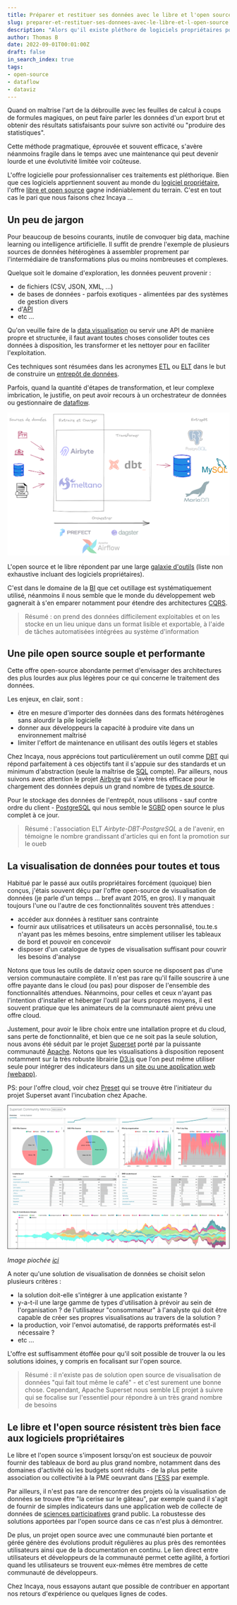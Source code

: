 ```yaml
---
title: Préparer et restituer ses données avec le libre et l'open source
slug: preparer-et-restituer-ses-donnees-avec-le-libre-et-l-open-source
description: "Alors qu'il existe pléthore de logiciels propriétaires pour transformer et restituer ses données, le libre et l'open-source gagnent indéniablement du terrain"
author: Thomas B
date: 2022-09-01T00:01:00Z
draft: false
in_search_index: true
tags:
- open-source
- dataflow
- dataviz
---
```


Quand on maîtrise l'art de la débrouille avec les feuilles de calcul à coups de formules magiques, on peut faire parler les données d'un export brut et obtenir des résultats satisfaisants pour suivre son activité ou "produire des statistiques".

Cette méthode pragmatique, éprouvée et souvent efficace, s'avère néanmoins fragile dans le temps avec une maintenance qui peut devenir lourde et une évolutivité limitée voir coûteuse.

L'offre logicielle pour professionnaliser ces traitements est pléthorique. Bien que ces logiciels apprtiennent souvent au monde du [logiciel propriétaire](https://fr.wikipedia.org/wiki/Logiciel_propri%C3%A9taire), l'offre [libre et open source](https://fr.wikipedia.org/wiki/Free/Libre_Open_Source_Software) gagne indéniablement du terrain. C'est en tout cas le pari que nous faisons chez Incaya ...

## Un peu de jargon

Pour beaucoup de besoins courants, inutile de convoquer big data, machine learning ou intelligence artificielle. Il suffit de prendre l'exemple de plusieurs sources de données hétérogènes à assembler proprement par l'intermédiaire de transformations plus ou moins nombreuses et complexes.

Quelque soit le domaine d'exploration, les données peuvent provenir :
- de fichiers (CSV, JSON, XML, ...)
- de bases de données - parfois exotiques - alimentées par des systèmes de gestion divers
- d'[API](https://fr.wikipedia.org/wiki/Interface_de_programmation)
- etc ...

Qu'on veuille faire de la [data visualisation](https://fr.wikipedia.org/wiki/Visualisation_de_donn%C3%A9es) ou servir une API de manière propre et structurée, il faut avant toutes choses consolider toutes ces données à disposition, les transformer et les nettoyer pour en faciliter l'exploitation.

Ces techniques sont résumées dans les acronymes [ETL](https://fr.wikipedia.org/wiki/Extract-transform-load) ou [ELT](https://fr.wikipedia.org/wiki/Extract_load_transform) dans le but de construire un [entrepôt de données](https://fr.wikipedia.org/wiki/Entrep%C3%B4t_de_donn%C3%A9es).

Parfois, quand la quantité d'étapes de transformation, et leur complexe imbrication, le justifie, on peut avoir recours à un orchestrateur de données ou gestionnaire de [dataflow](https://fr.wikipedia.org/wiki/Architecture_Dataflow).

![architecture ETL/ELT](blog-data-scheme.png "Archi ETL/ELT")


L'open source et le libre répondent par une large [galaxie d'outils](data-opensource-galaxy.png) (liste non exhaustive incluant des logiciels propriétaires).

C'est dans le domaine de la [BI](https://fr.wikipedia.org/wiki/Informatique_d%C3%A9cisionnelle) que cet outillage est systématiquement utilisé, néanmoins il nous semble que le monde du développement web gagnerait à s'en emparer notamment pour étendre des architectures [CQRS](https://fr.wikipedia.org/wiki/S%C3%A9paration_commande-requ%C3%AAte).

> Résumé : on prend des données difficilement exploitables et on les stocke en un lieu unique dans un format lisible et exportable, à l'aide de tâches automatisées intégrées au système d'information

## Une pile open source souple et performante

Cette offre open-source abondante permet d'envisager des architectures des plus lourdes aux plus légères pour ce qui concerne le traitement des données. 

Les enjeux, en clair, sont :
- être en mesure d'importer des données dans des formats hétérogènes sans alourdir la pile logicielle
- donner aux développeurs la capacité à produire vite dans un environnement maîtrisé
- limiter l'effort de maintenance en utilisant des outils légers et stables

Chez Incaya, nous apprécions tout particulièrement un outil comme [DBT](https://www.getdbt.com/) qui répond parfaitement à ces objectifs tant il s'appuie sur des standards et un minimum d'abstraction (seule la maîtrise de [SQL](https://fr.wikipedia.org/wiki/Structured_Query_Language) compte). Par ailleurs, nous suivons avec attention le projet [Airbyte](https://airbyte.com/) qui s'avère très efficace pour le chargement des données depuis un grand nombre de [types de source](https://airbyte.com/connectors).

Pour le stockage des données de l'entrepôt, nous utilisons - sauf contre ordre du client - [PostgreSQL](https://www.postgresql.org/) qui nous semble le [SGBD](https://fr.wikipedia.org/wiki/Syst%C3%A8me_de_gestion_de_base_de_donn%C3%A9es) open source le plus complet à ce jour.

> Résumé : l'association ELT *Airbyte-DBT-PostgreSQL* a de l'avenir, en témoigne le nombre grandissant d'articles qui en font la promotion sur le oueb

## La visualisation de données pour toutes et tous

Habitué par le passé aux outils propriétaires forcément (quoique) bien conçus, j'étais souvent déçu par l'offre open-source de visualisation de données (je parle d'un temps ... bref avant 2015, en gros). Il y manquait toujours l'une ou l'autre de ces fonctionnalités souvent très attendues :
- accéder aux données à restituer sans contrainte
- fournir aux utilisatrices et utilisateurs un accès personnalisé, tou.te.s n'ayant pas les mêmes besoins, entre simplement utiliser les tableaux de bord et pouvoir en concevoir
- disposer d'un catalogue de types de visualisation suffisant pour couvrir les besoins d'analyse

Notons que tous les outils de dataviz open source ne disposent pas d'une version communautaire complète. Il n'est pas rare qu'il faille souscrire à une offre payante dans le cloud (ou pas) pour disposer de l'ensemble des fonctionnalités attendues. Néanmoins, pour celles et ceux n'ayant pas l'intention d'installer et héberger l'outil par leurs propres moyens, il est souvent pratique que les animateurs de la communauté aient prévu une offre cloud.

Justement, pour avoir le libre choix entre une intallation propre et du cloud, sans perte de fonctionnalité, et bien que ce ne soit pas la seule solution, nous avons été séduit par le projet [Superset](https://superset.apache.org/) porté par la puissante communauté [Apache](https://projects.apache.org/). Notons que les visualisations à disposition reposent notamment sur la très robuste librairie [D3.js](https://d3js.org/) que l'on peut même utiliser seule pour intégrer des indicateurs dans un [site ou une application web (webapp)](https://dev.to/lawalalao/quelle-est-la-difference-entre-un-site-web-et-une-application-web-2ml1).

PS: pour l'offre cloud, voir chez [Preset](https://preset.io/product/) qui se trouve être l'initiateur du projet Superset avant l'incubation chez Apache.

![Administration Superset](superset_dashboard.png)

*Image piochée [ici](https://developer.ascend.io/docs/superset)*

A noter qu'une solution de visualisation de données se choisit selon plusieurs critères :
- la solution doit-elle s'intégrer à une application existante ?
- y-a-t-il une large gamme de types d'utilisation à prévoir au sein de l'organisation ? de l'utilisateur "consommateur" à l'analyste qui doit être capable de créer ses propres visualisations au travers de la solution ?
- la production, voir l'envoi automatisé, de rapports préformatés est-il nécessaire ?
- etc ...

L'offre est suffisamment étoffée pour qu'il soit possible de trouver la ou les solutions idoines, y compris en focalisant sur l'open source.

> Résumé : il n'existe pas de solution open source de visualisation de données "qui fait tout même le café" - et c'est surement une bonne chose. Cependant, Apache Superset nous semble LE projet à suivre qui se focalise sur l'essentiel pour répondre à un très grand nombre de besoins

## Le libre et l'open source résistent très bien face aux logiciels propriétaires

Le libre et l'open source s'imposent lorsqu'on est soucieux de pouvoir fournir des tableaux de bord au plus grand nombre, notamment dans des domaines d'activité où les budgets sont réduits - de la plus petite association ou collectivité à la PME oeuvrant dans [l'ESS](https://fr.wikipedia.org/wiki/%C3%89conomie_sociale_et_solidaire) par exemple.

Par ailleurs, il n'est pas rare de rencontrer des projets où la visualisation de données se trouve être "la cerise sur le gâteau", par exemple quand il s'agit de fournir de simples indicateurs dans une application web de collecte de données de [sciences participatives](https://fr.wikipedia.org/wiki/Sciences_participatives) grand public. La robustesse des solutions apportées par l'open source dans ce cas n'est plus à démontrer.

De plus, un projet open source avec une communauté bien portante et gérée génère des évolutions produit régulières au plus près des remontées utilisateurs ainsi que de la documentation en continu. Le lien direct entre utilisateurs et développeurs de la communauté permet cette agilité, à fortiori quand les utilisateurs se trouvent eux-mêmes être membres de cette communauté de développeurs.

Chez Incaya, nous essayons autant que possible de contribuer en apportant nos retours d'expérience ou quelques lignes de codes.
